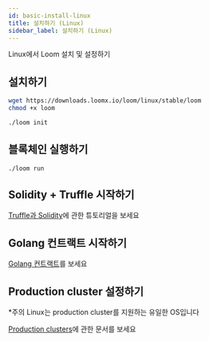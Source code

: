 ```yaml
---
id: basic-install-linux
title: 설치하기 (Linux)
sidebar_label: 설치하기 (Linux)
---
```

Linux에서 Loom 설치 및 설정하기

## 설치하기

```bash
wget https://downloads.loomx.io/loom/linux/stable/loom
chmod +x loom

./loom init
```

## 블록체인 실행하기

    ./loom run
    

## Solidity + Truffle 시작하기

[Truffle과 Solidity](truffle-deploy.html)에 관한 튜토리얼을 보세요

## Golang 컨트랙트 시작하기

[Golang 컨트랙트](prereqs.html)를 보세요

## Production cluster 설정하기

*주의 Linux는 production cluster를 지원하는 유일한 OS입니다

[Production clusters](multi-node-deployment.html)에 관한 문서를 보세요
